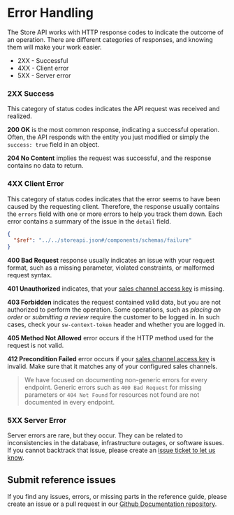 # Error Handling
The Store API works with HTTP response codes to indicate the outcome of an operation. There are different categories of responses, and knowing them will make your work easier.‌

* 2XX - Successful
* 4XX - Client error
* 5XX - Server error

### 2XX Success

This category of status codes indicates the API request was received and realized.

**200 OK** is the most common response, indicating a successful operation. Often, the API responds with the entity you just modified or simply the `success: true` field in an object.‌

**204 No Content** implies the request was successful, and the response contains no data to return.

### 4XX Client Error

This category of status codes indicates that the error seems to have been caused by the requesting client. Therefore, the response usually contains the `errors` field with one or more errors to help you track them down. Each error contains a summary of the issue in the `detail` field.‌

```json json_schema
{
  "$ref": "../../storeapi.json#/components/schemas/failure"
}
```

**400 Bad Request** response usually indicates an issue with your request format, such as a missing parameter, violated constraints, or malformed request syntax.

**401 Unauthorized** indicates, that your [sales channel access key](../../docs/guides/quick-start/README.md/#authentication-and-setup) is missing.‌

**403 Forbidden** indicates the request contained valid data, but you are not authorized to perform the operation. Some operations, such as _placing an order_ or _submitting a review_ require the customer to be logged in. In such cases, check your `sw-context-token` header and whether you are logged in.‌

**405 Method Not Allowed** error occurs if the HTTP method used for the request is not valid.‌

**412 Precondition Failed** error occurs if your [sales channel access key](../../docs/guides/quick-start/README.md/#authentication-and-setup) is invalid. Make sure that it matches any of your configured sales channels.‌

> We have focused on documenting non-generic errors for every endpoint. Generic errors such as `400 Bad Request` for missing parameters or `404 Not Found` for resources not found are not documented in every endpoint.

### 5XX Server Error

Server errors are rare, but they occur. They can be related to inconsistencies in the database, infrastructure outages, or software issues. If you cannot backtrack that issue, please create an [issue ticket to let us know](https://issues.shopware.com/).‌

## Submit reference issues

If you find any issues, errors, or missing parts in the reference guide, please create an issue or a pull request in our [Github Documentation repository](https://github.com/shopware/docs/issues).‌
